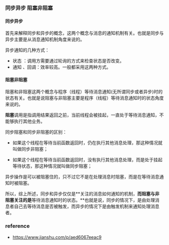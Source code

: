 ### 同步异步 阻塞非阻塞

#### 同步异步

首先来解释同步和异步的概念，这两个概念与消息的通知机制有关。也就是同步与异步主要是从消息通知机制角度来说的。

异步通知的几种方式：

* 状态 ：调用方需要通过轮询的方式来检查状态是否改变。
* 通知 、回调：效率较高。一般都采用这两种方式。

#### 阻塞非阻塞

阻塞和非阻塞这两个概念与程序（线程）等待消息通知\(无所谓同步或者异步\)时的状态有关。也就是说阻塞与非阻塞主要是程序（线程）等待消息通知时的状态角度来说的。

**阻塞**调用是指调用结果返回之前，当前线程会被挂起，一直处于等待消息通知，不能够执行其他业务。

同步阻塞和同步非阻塞的区别：

* 如果这个线程在等待当前函数返回时，仍在执行其他消息处理，那这种情况就叫做同步非阻塞；

* 如果这个线程在等待当前函数返回时，没有执行其他消息处理，而是处于挂起等待状态，那这种情况就叫做同步阻塞；



异步操作是可以被阻塞住的，只不过它不是在处理消息时阻塞，而是在等待消息通知时被阻塞。

所以，综上所述，同步和异步仅仅是**关注的消息如何通知的机制，**而阻塞与非阻塞关注的是**等待消息通知时的状态。**也就是说，同步的情况下，是由处理消息者自己去等待消息是否被触发，而异步的情况下是由触发机制来通知处理消息者。

### reference

* https://www.jianshu.com/p/aed6067eeac9



